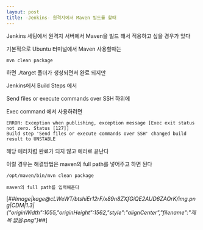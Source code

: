 ```yaml
---
layout: post
title: -Jenkins- 원격지에서 Maven 빌드를 할때
---
```



Jenkins 세팅에서 원격지 서버에서 Maven을 빌드 해서 적용하고 싶을 경우가 있다 

기본적으로 Ubuntu 터미널에서 Maven 사용할때는

```
mvn clean package
```

하면 ./target 폴더가 생성되면서 완료 되지만 

Jenkins에서 Build Steps 에서 

Send files or execute commands over SSH 하위에

Exec command 에서 사용하려면 

```
ERROR: Exception when publishing, exception message [Exec exit status not zero. Status [127]]
Build step 'Send files or execute commands over SSH' changed build result to UNSTABLE
```

해당 에러처럼 완료가 되지 않고 에러로 끝난다 

이럴 경우는 해결방법은 maven의 full path를 넣어주고 하면 된다 

```
/opt/maven/bin/mvn clean package

maven의 full path를 입력해준다
```

[##_Image|kage@cLWeWT/btshiEr12rF/x89n8ZXfGiQE2AUD6ZAOrK/img.png|CDM|1.3|{"originWidth":1055,"originHeight":1562,"style":"alignCenter","filename":"제목 없음.png"}_##]
